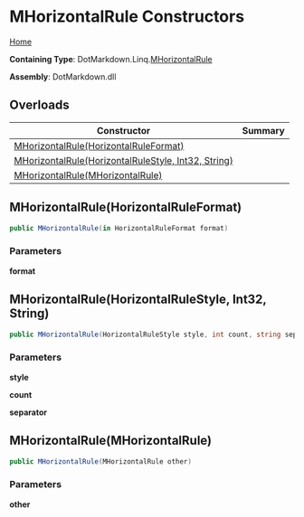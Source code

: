 # MHorizontalRule Constructors

[Home](../../../../README.md#_top)

**Containing Type**: DotMarkdown\.Linq\.[MHorizontalRule](../README.md#_top)

**Assembly**: DotMarkdown\.dll

## Overloads

| Constructor | Summary |
| ----------- | ------- |
| [MHorizontalRule(HorizontalRuleFormat)](#DotMarkdown_Linq_MHorizontalRule__ctor_DotMarkdown_HorizontalRuleFormat__) | |
| [MHorizontalRule(HorizontalRuleStyle, Int32, String)](#DotMarkdown_Linq_MHorizontalRule__ctor_DotMarkdown_HorizontalRuleStyle_System_Int32_System_String_) | |
| [MHorizontalRule(MHorizontalRule)](#DotMarkdown_Linq_MHorizontalRule__ctor_DotMarkdown_Linq_MHorizontalRule_) | |

## MHorizontalRule\(HorizontalRuleFormat\) <a name="DotMarkdown_Linq_MHorizontalRule__ctor_DotMarkdown_HorizontalRuleFormat__"></a>

```csharp
public MHorizontalRule(in HorizontalRuleFormat format)
```

### Parameters

**format**

## MHorizontalRule\(HorizontalRuleStyle, Int32, String\) <a name="DotMarkdown_Linq_MHorizontalRule__ctor_DotMarkdown_HorizontalRuleStyle_System_Int32_System_String_"></a>

```csharp
public MHorizontalRule(HorizontalRuleStyle style, int count, string separator)
```

### Parameters

**style**

**count**

**separator**

## MHorizontalRule\(MHorizontalRule\) <a name="DotMarkdown_Linq_MHorizontalRule__ctor_DotMarkdown_Linq_MHorizontalRule_"></a>

```csharp
public MHorizontalRule(MHorizontalRule other)
```

### Parameters

**other**